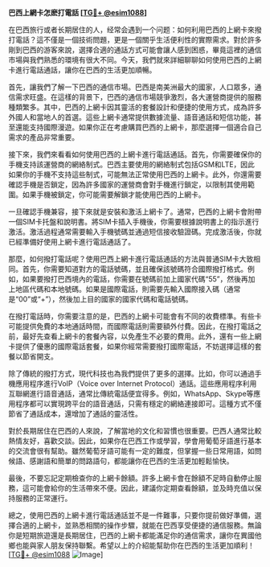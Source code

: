 **巴西上網卡怎麽打電話 [[TG💪+ @esim1088](https://t.me/s/esim1088)]**

在巴西旅行或者长期居住的人，经常会遇到一个问题：如何利用巴西的上網卡來撥打電話？這不僅是一個技術問題，更是一個關乎生活便利性的實際需求。對於許多剛到巴西的游客來說，選擇合適的通話方式可能會讓人感到困惑，畢竟這裡的通信市場與我們熟悉的環境有很大不同。今天，我們就來詳細聊聊如何使用巴西的上網卡進行電話通話，讓你在巴西的生活更加順暢。

首先，讓我們了解一下巴西的通信市場。巴西是南美洲最大的國家，人口眾多，通信需求旺盛。在這樣的背景下，巴西的通信市場競爭激烈，各大運營商提供的服務種類繁多。其中，巴西的上網卡因其靈活的套餐設計和便捷的使用方式，成為許多外國人和當地人的首選。這些上網卡通常提供數據流量、語音通話和短信功能，甚至還能支持國際漫遊。如果你正在考慮購買巴西的上網卡，那麼選擇一個適合自己需求的產品非常重要。

接下來，我們來看看如何使用巴西的上網卡進行電話通話。首先，你需要確保你的手機支持該運營商的網絡制式。巴西主要使用的網絡制式包括GSM和LTE，因此如果你的手機不支持這些制式，可能無法正常使用巴西的上網卡。此外，你還需要確認手機是否鎖定，因為許多國家的運營商會對手機進行鎖定，以限制其使用範圍。如果手機被鎖定，你可能需要解鎖才能使用巴西的上網卡。

一旦確認手機兼容，接下來就是安裝和激活上網卡了。通常，巴西的上網卡會附帶一個SIM卡托盤和說明書。將SIM卡插入手機後，你需要根據說明書上的指示進行激活。激活過程通常需要輸入手機號碼並通過短信接收驗證碼。完成激活後，你就已經準備好使用上網卡進行電話通話了。

那麼，如何撥打電話呢？使用巴西上網卡進行電話通話的方法與普通SIM卡大致相同。首先，你需要知道對方的電話號碼，並且確保該號碼符合國際撥打格式。例如，如果要撥打巴西境內的電話，你需要在號碼前加上國家代碼“55”，然後再加上地區代碼和本地號碼。如果是國際電話，則需要先輸入國際接入碼（通常是“00”或“+”），然後加上目的國家的國家代碼和電話號碼。

在撥打電話時，你需要注意的是，巴西的上網卡可能會有不同的收費標準。有些卡可能提供免費的本地通話時間，而國際電話則需要額外付費。因此，在撥打電話之前，最好先查看上網卡的套餐內容，以免產生不必要的費用。此外，還有一些上網卡提供了優惠的國際電話套餐，如果你經常需要撥打國際電話，不妨選擇這樣的套餐以節省開支。

除了傳統的撥打方式，現代科技也為我們提供了更多的選擇。比如，你可以通過手機應用程序進行VoIP（Voice over Internet Protocol）通話。這些應用程序利用互聯網進行語音通話，通常比傳統電話便宜得多。例如，WhatsApp、Skype等應用程序都可以實現跨平台的語音通話，只需有穩定的網絡連接即可。這種方式不僅節省了通話成本，還增加了通話的靈活性。

對於長期居住在巴西的人來說，了解當地的文化和習慣也很重要。巴西人通常比較熱情友好，喜歡交談。因此，如果你在巴西工作或學習，學會用葡萄牙語進行基本的交流會很有幫助。雖然葡萄牙語可能有一定的難度，但掌握一些日常用語，如問候語、感謝語和簡單的問路語句，都能讓你在巴西的生活更加輕鬆愉快。

最後，不要忘記定期檢查你的上網卡餘額。許多上網卡會在餘額不足時自動停止服務，這可能會給你的生活帶來不便。因此，建議你定期查看餘額，並及時充值以保持服務的正常運行。

總之，使用巴西的上網卡進行電話通話並不是一件難事，只要你提前做好準備，選擇合適的上網卡，並熟悉相關的操作步驟，就能在巴西享受便捷的通信服務。無論你是短期旅遊還是長期居住，巴西的上網卡都能滿足你的通信需求，讓你在異國他鄉也能與家人朋友保持聯繫。希望以上的介紹能幫助你在巴西的生活更加順利！[[TG💪+ @esim1088](https://t.me/s/esim1088) ![Image](https://i.postimg.cc/4NQfJmqS/Snipaste-2025-05-13-00-14-12.png)]